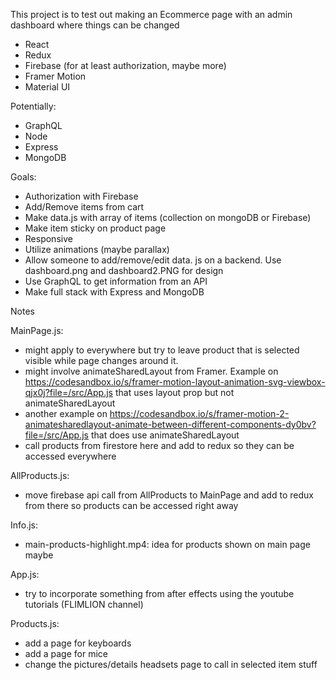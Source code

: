 This project is to test out making an Ecommerce page with an admin dashboard where things can be changed

- React
- Redux
- Firebase (for at least authorization, maybe more)
- Framer Motion
- Material UI

Potentially:

- GraphQL
- Node
- Express
- MongoDB

Goals:

<!-- Start with firebase to get it working and then think about converting to MERN -->

- Authorization with Firebase
- Add/Remove items from cart
- Make data.js with array of items (collection on mongoDB or Firebase)
- Make item sticky on product page
- Responsive
- Utilize animations (maybe parallax)
- Allow someone to add/remove/edit data. js on a backend. Use dashboard.png and dashboard2.PNG for design
- Use GraphQL to get information from an API
- Make full stack with Express and MongoDB

Notes

MainPage.js:

- might apply to everywhere but try to leave product that is selected visible while page changes around it.
- might involve animateSharedLayout from Framer. Example on https://codesandbox.io/s/framer-motion-layout-animation-svg-viewbox-qjx0j?file=/src/App.js that uses layout prop but not animateSharedLayout
- another example on https://codesandbox.io/s/framer-motion-2-animatesharedlayout-animate-between-different-components-dy0bv?file=/src/App.js that does use animateSharedLayout
- call products from firestore here and add to redux so they can be accessed everywhere

AllProducts.js:

- move firebase api call from AllProducts to MainPage and add to redux from there so products can be accessed right away

Info.js:

- main-products-highlight.mp4: idea for products shown on main page maybe

App.js:

- try to incorporate something from after effects using the youtube tutorials (FLIMLION channel)

Products.js:

- add a page for keyboards
- add a page for mice
- change the pictures/details headsets page to call in selected item stuff
